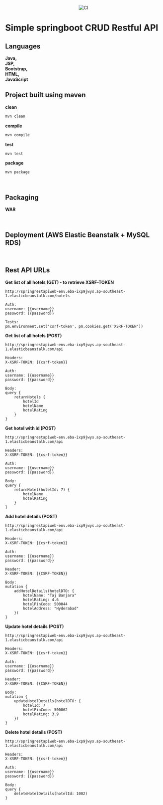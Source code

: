 <p align="center"><img src="https://github.com/ManojCSE17/spring-rest-api-web/workflows/CICD%20pipeline/badge.svg?branch=master&event=push" alt="CI" /></p>

# Simple springboot CRUD Restful API

## Languages
<b>
Java,<br>
JSP,<br>
Bootstrap,<br>
HTML,<br>
JavaScript
</b>

<br>

## Project built using maven 

<b>clean</b><br/>

```cmd
mvn clean
```

<b>compile</b><br>

```cmd
mvn compile
```

<b>test</b><br>

```cmd
mvn test
```

<b>package</b><br>

```cmd
mvn package
```

<br>

## Packaging
<b>WAR</b>

<br>

## Deployment (AWS Elastic Beanstalk + MySQL RDS)

<br>

## Rest API URLs 

<b>Get list of all hotels (GET) - to retrieve XSRF-TOKEN</b><br/>

```
http://springrestapiweb-env.eba-ixp9jwys.ap-southeast-1.elasticbeanstalk.com/hotels

Auth:
username: {{username}}
password: {{password}}

Tests:
pm.environment.set('csrf-token', pm.cookies.get('XSRF-TOKEN'))
```

<b>Get list of all hotels (POST)</b><br/>

```
http://springrestapiweb-env.eba-ixp9jwys.ap-southeast-1.elasticbeanstalk.com/api

Headers:
X-XSRF-TOKEN: {{csrf-token}}

Auth:
username: {{username}}
password: {{password}}

Body:
query {
    returnHotels {
        hotelId
        hotelName
        hotelRating
    }
}
```

<b>Get hotel with id (POST)</b><br/>

```
http://springrestapiweb-env.eba-ixp9jwys.ap-southeast-1.elasticbeanstalk.com/api

Headers:
X-XSRF-TOKEN: {{csrf-token}}

Auth:
username: {{username}}
password: {{password}}

Body:
query {
    returnHotel(hotelId: 7) {
        hotelName
        hotelRating
    }
}
```

<b>Add hotel details (POST)</b><br/>

```
http://springrestapiweb-env.eba-ixp9jwys.ap-southeast-1.elasticbeanstalk.com/api

Headers:
X-XSRF-TOKEN: {{csrf-token}}

Auth:
username: {{username}}
password: {{password}}

Header:
X-XSRF-TOKEN: {{CSRF-TOKEN}}

Body:
mutation {
    addHotelDetails(hotelDTO: {
        hotelName: "Taj Banjara"
        hotelRating: 4.6
        hotelPinCode: 500044
        hotelAddress: "Hyderabad"
    })
}
```

<b>Update hotel details (POST)</b><br/>

```
http://springrestapiweb-env.eba-ixp9jwys.ap-southeast-1.elasticbeanstalk.com/api

Headers:
X-XSRF-TOKEN: {{csrf-token}}

Auth:
username: {{username}}
password: {{password}}

Header:
X-XSRF-TOKEN: {{CSRF-TOKEN}}

Body:
mutation {
    updateHotelDetails(hotelDTO: {
        hotelId: 7
        hotelPinCode: 500062
        hotelRating: 3.9
    })
}
```

<b>Delete hotel details (POST)</b><br/>

```
http://springrestapiweb-env.eba-ixp9jwys.ap-southeast-1.elasticbeanstalk.com/api

Headers:
X-XSRF-TOKEN: {{csrf-token}}

Auth:
username: {{username}}
password: {{password}}

Body:
query {
    deleteHotelDetails(hotelId: 1002)
}
```
